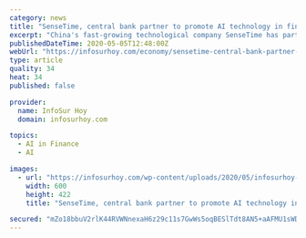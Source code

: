 ```yaml
---
category: news
title: "SenseTime, central bank partner to promote AI technology in finance"
excerpt: "China's fast-growing technological company SenseTime has partnered with an institute affiliated with the central bank to promote the innovative research on artificial intelligence (AI) technology in the finance field."
publishedDateTime: 2020-05-05T12:48:00Z
webUrl: "https://infosurhoy.com/economy/sensetime-central-bank-partner-to-promote-ai-technology-in-finance/"
type: article
quality: 34
heat: 34
published: false

provider:
  name: InfoSur Hoy
  domain: infosurhoy.com

topics:
  - AI in Finance
  - AI

images:
  - url: "https://infosurhoy.com/wp-content/uploads/2020/05/infosurhoy-news-600x422.jpg"
    width: 600
    height: 422
    title: "SenseTime, central bank partner to promote AI technology in finance"

secured: "mZo18bbuV2rlK44RVWNnexaH6z29c11s7GwWs5oqBESlTdt8AN5+aAFMU1sWDlb/D2h/r6x8PhixcbnEoIb42BNKgVHWaV6W1uXvg12N1IW9R/XMGDTY9yaFWv/AmDQ6F9n1wa0XEeVdqd5l177jy60j6VpNAhVZZ33wIk9LlfFpOYOi+7gs9Q5mMMtr5xUUR1m6LsqhyNKTF+S/dRxyHirz5c/2xBcz1+ri0V9avwQsQYtQ47ghJcUcM/IYsKjEJ68tuXSzN9F+9FxCFxEMMkMLlOOSQUX6XU8DVFo4PfXr5TZFhjvTJN1+t9+mHZvS;fy0OnzfYEjJOrJH260YQ8A=="
---
```


